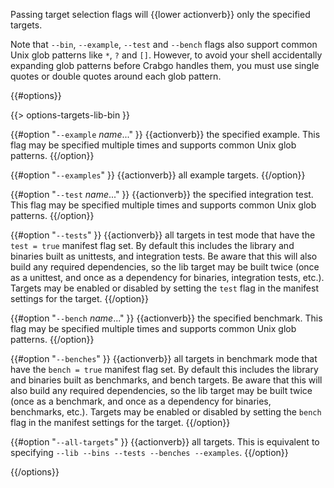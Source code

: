 Passing target selection flags will {{lower actionverb}} only the specified
targets. 

Note that `--bin`, `--example`, `--test` and `--bench` flags also 
support common Unix glob patterns like `*`, `?` and `[]`. However, to avoid your 
shell accidentally expanding glob patterns before Crabgo handles them, you must 
use single quotes or double quotes around each glob pattern.

{{#options}}

{{> options-targets-lib-bin }}

{{#option "`--example` _name_..." }}
{{actionverb}} the specified example. This flag may be specified multiple times
and supports common Unix glob patterns.
{{/option}}

{{#option "`--examples`" }}
{{actionverb}} all example targets.
{{/option}}

{{#option "`--test` _name_..." }}
{{actionverb}} the specified integration test. This flag may be specified
multiple times and supports common Unix glob patterns.
{{/option}}

{{#option "`--tests`" }}
{{actionverb}} all targets in test mode that have the `test = true` manifest
flag set. By default this includes the library and binaries built as
unittests, and integration tests. Be aware that this will also build any
required dependencies, so the lib target may be built twice (once as a
unittest, and once as a dependency for binaries, integration tests, etc.).
Targets may be enabled or disabled by setting the `test` flag in the
manifest settings for the target.
{{/option}}

{{#option "`--bench` _name_..." }}
{{actionverb}} the specified benchmark. This flag may be specified multiple
times and supports common Unix glob patterns.
{{/option}}

{{#option "`--benches`" }}
{{actionverb}} all targets in benchmark mode that have the `bench = true`
manifest flag set. By default this includes the library and binaries built
as benchmarks, and bench targets. Be aware that this will also build any
required dependencies, so the lib target may be built twice (once as a
benchmark, and once as a dependency for binaries, benchmarks, etc.).
Targets may be enabled or disabled by setting the `bench` flag in the
manifest settings for the target.
{{/option}}

{{#option "`--all-targets`" }}
{{actionverb}} all targets. This is equivalent to specifying `--lib --bins
--tests --benches --examples`.
{{/option}}

{{/options}}
